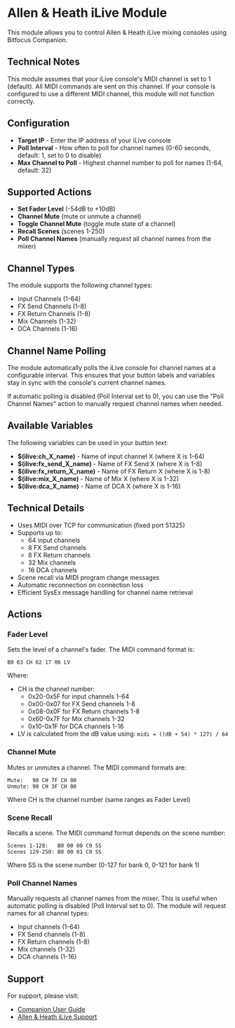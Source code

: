 # Allen & Heath iLive Module

This module allows you to control Allen & Heath iLive mixing consoles using Bitfocus Companion.

## Technical Notes

This module assumes that your iLive console's MIDI channel is set to 1 (default). All MIDI commands are sent on this channel. If your console is configured to use a different MIDI channel, this module will not function correctly.

## Configuration

* **Target IP** - Enter the IP address of your iLive console
* **Poll Interval** - How often to poll for channel names (0-60 seconds, default: 1, set to 0 to disable)
* **Max Channel to Poll** - Highest channel number to poll for names (1-64, default: 32)

## Supported Actions

* **Set Fader Level** (-54dB to +10dB)
* **Channel Mute** (mute or unmute a channel)
* **Toggle Channel Mute** (toggle mute state of a channel)
* **Recall Scenes** (scenes 1-250)
* **Poll Channel Names** (manually request all channel names from the mixer)

## Channel Types

The module supports the following channel types:
* Input Channels (1-64)
* FX Send Channels (1-8)
* FX Return Channels (1-8)
* Mix Channels (1-32)
* DCA Channels (1-16)

## Channel Name Polling

The module automatically polls the iLive console for channel names at a configurable interval. This ensures that your button labels and variables stay in sync with the console's current channel names.

If automatic polling is disabled (Poll Interval set to 0), you can use the "Poll Channel Names" action to manually request channel names when needed.

## Available Variables

The following variables can be used in your button text:

* **$(ilive:ch_X_name)** - Name of input channel X (where X is 1-64)
* **$(ilive:fx_send_X_name)** - Name of FX Send X (where X is 1-8)
* **$(ilive:fx_return_X_name)** - Name of FX Return X (where X is 1-8)
* **$(ilive:mix_X_name)** - Name of Mix X (where X is 1-32)
* **$(ilive:dca_X_name)** - Name of DCA X (where X is 1-16)

## Technical Details

* Uses MIDI over TCP for communication (fixed port 51325)
* Supports up to:
  * 64 input channels
  * 8 FX Send channels
  * 8 FX Return channels
  * 32 Mix channels
  * 16 DCA channels
* Scene recall via MIDI program change messages
* Automatic reconnection on connection loss
* Efficient SysEx message handling for channel name retrieval

## Actions

### Fader Level
Sets the level of a channel's fader. The MIDI command format is:
```
B0 63 CH 62 17 06 LV
```
Where:
- CH is the channel number:
  * 0x20-0x5F for input channels 1-64
  * 0x00-0x07 for FX Send channels 1-8
  * 0x08-0x0F for FX Return channels 1-8
  * 0x60-0x7F for Mix channels 1-32
  * 0x10-0x1F for DCA channels 1-16
- LV is calculated from the dB value using: `midi = ((dB + 54) * 127) / 64`

### Channel Mute
Mutes or unmutes a channel. The MIDI command formats are:
```
Mute:   90 CH 7F CH 00
Unmute: 90 CH 3F CH 00
```
Where CH is the channel number (same ranges as Fader Level)

### Scene Recall
Recalls a scene. The MIDI command format depends on the scene number:
```
Scenes 1-128:   B0 00 00 C0 SS
Scenes 129-250: B0 00 01 C0 SS
```
Where SS is the scene number (0-127 for bank 0, 0-121 for bank 1)

### Poll Channel Names
Manually requests all channel names from the mixer. This is useful when automatic polling is disabled (Poll Interval set to 0). The module will request names for all channel types:
- Input channels (1-64)
- FX Send channels (1-8)
- FX Return channels (1-8)
- Mix channels (1-32)
- DCA channels (1-16)

## Support

For support, please visit:
* [Companion User Guide](https://bitfocus.io/companion/)
* [Allen & Heath iLive Support](https://www.allen-heath.com/support/)
